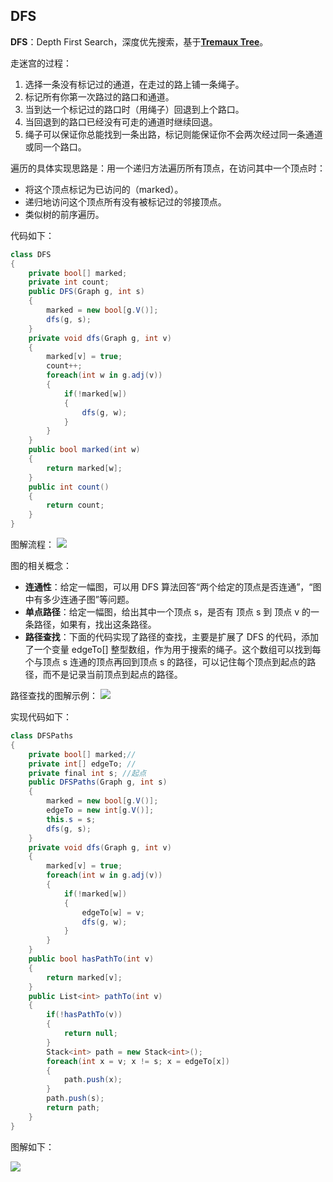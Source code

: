 ## DFS

**DFS**：Depth First Search，深度优先搜索，基于[**Tremaux Tree**](https://en.wikipedia.org/wiki/Trémaux_tree)。

走迷宫的过程：
1. 选择一条没有标记过的通道，在走过的路上铺一条绳子。
2. 标记所有你第一次路过的路口和通道。
3. 当到达一个标记过的路口时（用绳子）回退到上个路口。
4. 当回退到的路口已经没有可走的通道时继续回退。 
5. 绳子可以保证你总能找到一条出路，标记则能保证你不会两次经过同一条通道或同一个路口。

遍历的具体实现思路是：用一个递归方法遍历所有顶点，在访问其中一个顶点时：
- 将这个顶点标记为已访问的（marked）。
- 递归地访问这个顶点所有没有被标记过的邻接顶点。
- 类似树的前序遍历。

代码如下：
``` C#
class DFS
{
    private bool[] marked;
    private int count;
    public DFS(Graph g, int s)
    {
        marked = new bool[g.V()];
        dfs(g, s);
    }
    private void dfs(Graph g, int v)
    {
        marked[v] = true;
        count++;
        foreach(int w in g.adj(v))
        {
            if(!marked[w])
            {
                dfs(g, w);
            }
        }
    }
    public bool marked(int w)
    {
        return marked[w];
    }
    public int count()
    {
        return count;
    }
}
```

图解流程：
![](https://img-blog.csdn.net/20171106225629423?watermark/2/text/aHR0cDovL2Jsb2cuY3Nkbi5uZXQvY3VpdA==/font/5a6L5L2T/fontsize/400/fill/I0JBQkFCMA==/dissolve/70/gravity/SouthEast)

图的相关概念：
- **连通性**：给定一幅图，可以用 DFS 算法回答“两个给定的顶点是否连通”，“图中有多少连通子图”等问题。 
- **单点路径**：给定一幅图，给出其中一个顶点 s，是否有 顶点 s 到 顶点 v 的一条路径，如果有，找出这条路径。
- **路径查找**：下面的代码实现了路径的查找，主要是扩展了 DFS 的代码，添加了一个变量 edgeTo[] 整型数组，作为用于搜索的绳子。这个数组可以找到每个与顶点 s 连通的顶点再回到顶点 s 的路径，可以记住每个顶点到起点的路径，而不是记录当前顶点到起点的路径。

路径查找的图解示例：
![](https://img-blog.csdn.net/20171106225447492?watermark/2/text/aHR0cDovL2Jsb2cuY3Nkbi5uZXQvY3VpdA==/font/5a6L5L2T/fontsize/400/fill/I0JBQkFCMA==/dissolve/70/gravity/SouthEast)

实现代码如下：
``` C#
class DFSPaths
{
    private bool[] marked;//
    private int[] edgeTo; //
    private final int s; //起点
    public DFSPaths(Graph g, int s)
    {
        marked = new bool[g.V()];
        edgeTo = new int[g.V()];
        this.s = s;
        dfs(g, s);
    }
    private void dfs(Graph g, int v)
    {
        marked[v] = true;
        foreach(int w in g.adj(v))
        {
            if(!marked[w])
            {
                edgeTo[w] = v;
                dfs(g, w);
            }
        }
    }
    public bool hasPathTo(int v)
    {
        return marked[v];
    }
    public List<int> pathTo(int v)
    {
        if(!hasPathTo(v))
        {
            return null;
        }
        Stack<int> path = new Stack<int>();
        foreach(int x = v; x != s; x = edgeTo[x])
        {
            path.push(x);
        }
        path.push(s);
        return path;
    }
}
```
图解如下：

![](https://img-blog.csdn.net/20171106225423413?watermark/2/text/aHR0cDovL2Jsb2cuY3Nkbi5uZXQvY3VpdA==/font/5a6L5L2T/fontsize/400/fill/I0JBQkFCMA==/dissolve/70/gravity/SouthEast)

            
